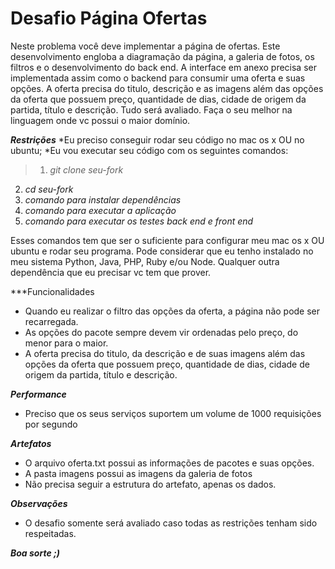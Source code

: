 # Desafio Página Ofertas

Neste problema você deve implementar a página de ofertas.
Este desenvolvimento engloba a diagramação da página, a galeria de fotos, os filtros e o desenvolvimento do back end.
A interface em anexo precisa ser implementada assim como o backend para consumir uma oferta e suas opções.
A oferta precisa do titulo, descrição e as imagens além das opções da oferta que possuem preço, quantidade de dias, cidade de origem da partida, título e descrição.
Tudo será avaliado. Faça o seu melhor na linguagem onde vc possui o maior domínio.

***Restrições***
*Eu preciso conseguir rodar seu código no mac os x OU no ubuntu;
*Eu vou executar seu código com os seguintes comandos:

>1. *git clone seu-fork*
2. *cd seu-fork*
3. *comando para instalar dependências*
4. *comando para executar a aplicação*
5. *comando para executar os testes back end e front end*

Esses comandos tem que ser o suficiente para configurar meu mac os x OU ubuntu e rodar seu programa. Pode considerar que eu tenho instalado no meu sistema Python, Java, PHP, Ruby e/ou Node. Qualquer outra dependência que eu precisar vc tem que prover.

***Funcionalidades
* Quando eu realizar o filtro das opções da oferta, a página não pode ser recarregada.
* As opções do pacote sempre devem vir ordenadas pelo preço, do menor para o maior.
* A oferta precisa do titulo, da descrição e de suas imagens além das opções da oferta que possuem preço, quantidade de dias, cidade de origem da partida, título e descrição. 

***Performance***
* Preciso que os seus serviços suportem um volume de 1000 requisições por segundo

***Artefatos***
* O arquivo oferta.txt possui as informações de pacotes e suas opções.
* A pasta imagens possui as imagens da galeria de fotos
* Não precisa seguir a estrutura do artefato, apenas os dados.

***Observações***
* O desafio somente será avaliado caso todas as restrições tenham sido respeitadas.

***Boa sorte ;)***
